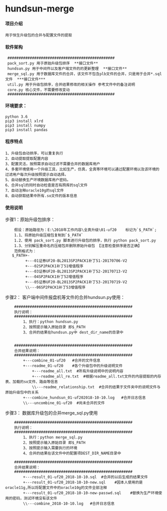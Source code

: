# hundsun-merge

#### 项目介绍
    用于恒生升级包的合并与配置文件的提取

#### 软件架构
     ################################################
     pack_sort.py 用于原始升级包排序  **接口文件** 
     hundsun.py 用于中间件以及客户端文件的的更新整理  **接口文件** 
     merge_sql.py 用于数据库文件的合并，该文件不包含plb文件的合并，只是用于合并*.sql文件  ***接口文件*** 
     util.py 用于升级包排序，合并结果修改的相关操作 参考文件中的备注说明
     core.py 核心文件，不需要修改变动
     ################################################
     
#### 环境要求：
    python 3.6
    pip3 install xlrd
    pip3 install numpy 
    pip3 install pandas
#### 程序特点 
    1、升级包自动排序，可以重复执行 
    2、自动提取提取配置内容
    3、配置灵活，按照需求自动过滤不需要合并的数据库用户 
    4、多套环境使用一个升级工具，比如生产，仿真，全真等环境可以通过配置环境以及该环境的过滤用户每次升级按照提示自动选择。 
    5、自动替换生产环境数据库用户密码。
    6、合并sql的同时自动检查是否有跨库的sql文件
    7、自动注释oracle10g的sql文件
    8、自动获取结果中所有.so文件的版本信息


#### 使用说明

步骤1：原始升级包排序：

        假设：原始路径为：E:\2018年工作内容\全真升级\01-uf20    标记为`$_PATH`;
        1.1、将原始升级压缩包复制到`$_PATH`
        1.2、使用 pack_sort.py 脚本进行升级包的排序，执行 python pack_sort.py 
        1.3、分别解压重命名的压缩包并删除原始升级包 【注意检查排序是否正确】
        范例格式为：
       $_PATH+-
             +---01证券UF20-BL2013SP2PACK1补丁51-20170706-V2
             +---02SP2PACK1补丁51增值程序
             +---03证券UF20-BL2013SP2PACK1补丁52-20170713-V2
             +---04SP2PACK1补丁52增值程序
             +---05证券UF20-BL2013SP2PACK1补丁53-20170719-V2
             \\---06SP2PACK1补丁53增值程序

步骤2：
    客户端中间件报盘机等文件的合并hundsun.py使用：

        #####################################################
        执行说明：
        #####################################################
            1、执行：python hundsun.py
            2、按照提示输入原始目录 即$_PATH
            3、合并的结果在hundsun.py中 dest_dir_name的目录中
        
        
        #####################################################
        合并结果说明：
        #####################################################
            +---combine_01-uf20   #合并的文件信息
            +---readme_01-uf20    #各个升级包中的升级说明文件
                +---readme_all.txt  #所有升级说明中的说明内容
                +---readme_all_re.txt  #根据readme_all.txt文件的内容提取的内存表、加载的so文件、路由等信息
                \\---readme_relationship.txt  #合并的结果于文件夹中的说明文件与原始升级包中的关系
            +---combine_hundsun_01-uf202018-10-10.log   #合并日志信息
            \\---uncombine_01-uf20  #尚未合并的文件
步骤3：
    数据库升级包的合并merge_sql.py使用

        #####################################################
        执行说明：
        #####################################################
            1、执行：python merge_sql.py
            2、按照提示输入原始目录 即$_PATH
            3、按照提示输入需要执行的环境
            4、合并的结果在该文件中的配置项DEST_DIR_NAME目录中

        #####################################################
        合并结果说明：
        #####################################################
            +---result_01-uf20_2018-10-10.sql  #合并的以后生成的结果文件
            +---result_01-uf20_2018-10-10-new.sql    #因本人使用的是oracle11g,所以将配置文件中的oracle10g的文件全部注释
            +---result_01-uf20_2018-10-10-new-passwd.sql    #替换为生产环境使用的密码，测试环境没有该文件
            \\---combine_2018-10-10.log   #合并日志信息



